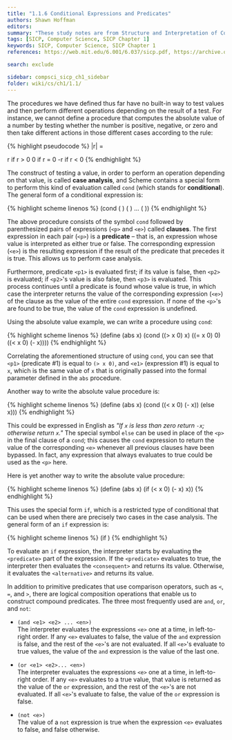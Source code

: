 ```yaml
---
title: "1.1.6 Conditional Expressions and Predicates"
authors: Shawn Hoffman
editors: 
summary: "These study notes are from Structure and Interpretation of Computer Programs - 2nd Edition (MIT Electrical Engineering and Computer Science) by Abelson, H. and Sussman, G."
tags: [SICP, Computer Science, SICP Chapter 1]
keywords: SICP, Computer Science, SICP Chapter 1
references: https://web.mit.edu/6.001/6.037/sicp.pdf, https://archive.org/details/ucberkeley_webcast_l28HAzKy0N8

search: exclude

sidebar: compsci_sicp_ch1_sidebar
folder: wiki/cs/ch1/1.1/
---
```


The procedures we have defined thus far have no built-in way to test values and then perform different operations depending on the result of a test. For instance, we cannot define a procedure that computes the absolute value of a number by testing whether the number is positive, negative, or zero and then take different actions in those different cases according to the rule:

{% highlight pseudocode %}
|r| =

r  if r > 0
0  if r = 0
-r if r < 0
{% endhighlight %}

The construct of testing a value, in order to perform an operation depending on that value, is called **case analysis**, and Scheme contains a special form to perform this kind of evaluation called `cond` (which stands for **conditional**). The general form of a conditional expression is:

{% highlight scheme linenos %}
(cond (<p1> <e1>)
      (<p2> <e2>)
      ...
      (<pn> <en>))
{% endhighlight %}

The above procedure consists of the symbol `cond` followed by parenthesized pairs of expressions (`<p>` and `<e>`) called **clauses**. The first expression in each pair (`<p>`) is a **predicate** – that is, an expression whose value is interpreted as either true or false. The corresponding expression (`<e>`) is the resulting expression if the result of the predicate that precedes it is true. This allows us to perform case analysis.

Furthermore, predicate `<p1>` is evaluated first; if its value is false, then `<p2>` is evaluated; if `<p2>`'s value is also false, then `<p3>` is evaluated. This process continues until a predicate is found whose value is true, in which case the interpreter returns the value of the corresponding expression (`<e>`) of the clause as the value of the entire `cond` expression. If none of the `<p>`'s are found to be true, the value of the `cond` expression is undefined.

Using the absolute value example, we can write a procedure using `cond`:

{% highlight scheme linenos %}
(define (abs x)
    (cond ((> x 0) x)
          ((= x 0) 0)
          ((< x 0) (- x))))
{% endhighlight %}

Correlating the aforementioned structure of using `cond`, you can see that `<p1>` (predicate #1) is equal to `(> x 0)`, and `<e1>` (expression #1) is equal to `x`, which is the same value of `x` that is originally passed into the formal parameter defined in the `abs` procedure.

Another way to write the absolute value procedure is:

{% highlight scheme linenos %}
(define (abs x)
    (cond ((< x 0) (- x))
          (else x)))
{% endhighlight %}

This could be expressed in English as *"If `x` is less than zero return `-x`; otherwise return `x`."* The special symbol `else` can be used in place of the `<p>` in the final clause of a `cond`; this causes the `cond` expression to return the value of the corresponding `<e>` whenever all previous clauses have been bypassed. In fact, any expression that always evaluates to true could be used as the `<p>` here.

Here is yet another way to write the absolute value procedure:

{% highlight scheme linenos %}
(define (abs x)
    (if (< x 0)
        (- x)
        x))
{% endhighlight %}

This uses the special form `if`, which is a restricted type of conditional that can be used when there are precisely two cases in the case analysis. The general form of an `if` expression is:

{% highlight scheme linenos %}
(if <predicate> <consequent> <alternative>)
{% endhighlight %}

To evaluate an `if` expression, the interpreter starts by evaluating the `<predicate>` part of the expression. If the `<predicate>` evaluates to true, the interpreter then evaluates the `<consequent>` and returns its value. Otherwise, it evaluates the `<alternative>` and returns its value.

In addition to primitive predicates that use comparison operators, such as `<`, `=`, and `>`, there are logical composition operations that enable us to construct compound predicates. The three most frequently used are `and`, `or`, and `not`:

- `(and <e1> <e2> ... <en>)` <br>The interpreter evaluates the expressions `<e>` one at a time, in left-to-right order. If any `<e>` evaluates to false, the value of the `and` expression is false, and the rest of the `<e>`'s are not evaluated. If all `<e>`'s evaluate to true values, the value of the `and` expression is the value of the last one.

- `(or <e1> <e2>... <en>)` <br>The interpreter evaluates the expressions `<e>` one at a time, in left-to-right order. If any `<e>` evaluates to a true value, that value is returned as the value of the `or` expression, and the rest of  the `<e>`'s are not evaluated. If all `<e>`'s evaluate to false, the value of the `or` expression is false.

- `(not <e>)` <br>The value of a `not` expression is true when the expression `<e>` evaluates to false, and false otherwise.
